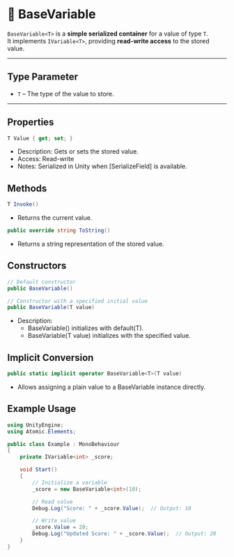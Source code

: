 # 🧩 BaseVariable<T>

`BaseVariable<T>` is a **simple serialized container** for a value of type `T`.  
It implements `IVariable<T>`, providing **read-write access** to the stored value.

---

## Type Parameter

- `T` – The type of the value to store.

---

## Properties

```csharp
T Value { get; set; }
``` 
- Description: Gets or sets the stored value.
- Access: Read-write
- Notes: Serialized in Unity when [SerializeField] is available. 

## Methods
```csharp  
T Invoke()
```
- Returns the current value.

```csharp  
public override string ToString()
```
- Returns a string representation of the stored value.

## Constructors

```csharp  
// Default constructor
public BaseVariable()

// Constructor with a specified initial value
public BaseVariable(T value)
```
- Description:
  - BaseVariable() initializes with default(T).
  - BaseVariable(T value) initializes with the specified value.

## Implicit Conversion
```csharp  
public static implicit operator BaseVariable<T>(T value)
```
- Allows assigning a plain value to a BaseVariable<T> instance directly.

## Example Usage
```csharp
using UnityEngine;
using Atomic.Elements;

public class Example : MonoBehaviour
{
    private IVariable<int> _score;

    void Start()
    {
        // Initialize a variable
        _score = new BaseVariable<int>(10);

        // Read value
        Debug.Log("Score: " + _score.Value);  // Output: 10

        // Write value
        _score.Value = 20;
        Debug.Log("Updated Score: " + _score.Value);  // Output: 20
    }
}
```